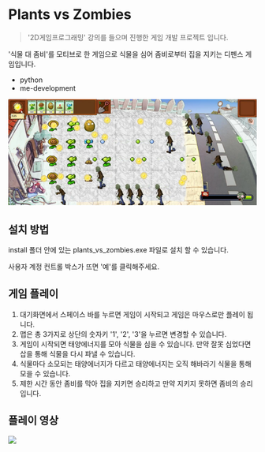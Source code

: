 # Plants vs Zombies
> '2D게임프로그래밍' 강의를 들으며 진행한 게임 개발 프로젝트 입니다.

'식물 대 좀비'를 모티브로 한 게임으로 식물을 심어 좀비로부터 집을 지키는 디펜스 게임입니다.
* python
* me-development

![](image/main.png)


## 설치 방법

install 폴더 안에 있는 plants_vs_zombies.exe 파일로 설치 할 수 있습니다.

사용자 계정 컨트롤 박스가 뜨면 '예'를 클릭해주세요.


## 게임 플레이

1. 대기화면에서 스페이스 바를 누르면 게임이 시작되고 게임은 마우스로만 플레이 됩니다.
2. 맵은 총 3가지로 상단의 숫자키 '1', '2', '3'을 누르면 변경할 수 있습니다.
3. 게임이 시작되면 태양에너지를 모아 식물을 심을 수 있습니다. 만약 잘못 심었다면 삽을 통해 식물을 다시 파낼 수 있습니다.
4. 식물마다 소모되는 태양에너지가 다르고 태양에너지는 오직 해바라기 식물을 통해 모을 수 있습니다.
5. 제한 시간 동안 좀비를 막아 집을 지키면 승리하고 만약 지키지 못하면 좀비의 승리입니다.


## 플레이 영상
[![][youtube-image]][play-url]


<!-- Markdown link & img dfn's -->
[youtube-image]: https://cdn.iconscout.com/icon/free/png-256/youtube-86-226404.png
[play-url]: https://www.youtube.com/watch?v=22TxMZaX9mk
